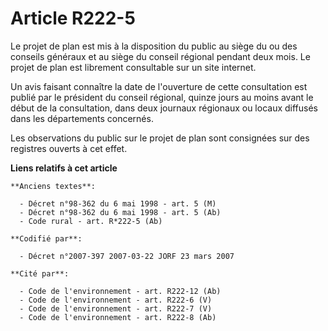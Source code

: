 # Article R222-5

Le projet de plan est mis à la disposition du public au siège du ou des conseils généraux et au siège du conseil régional
pendant deux mois. Le projet de plan est librement consultable sur un site internet.

Un avis faisant connaître la date de l'ouverture de cette consultation est publié par le président du conseil régional,
quinze jours au moins avant le début de la consultation, dans deux journaux régionaux ou locaux diffusés dans les
départements concernés.

Les observations du public sur le projet de plan sont consignées sur des registres ouverts à cet effet.

**Liens relatifs à cet article**

	**Anciens textes**:

	  - Décret n°98-362 du 6 mai 1998 - art. 5 (M)
	  - Décret n°98-362 du 6 mai 1998 - art. 5 (Ab)
	  - Code rural - art. R*222-5 (Ab)

	**Codifié par**:

	  - Décret n°2007-397 2007-03-22 JORF 23 mars 2007

	**Cité par**:

	  - Code de l'environnement - art. R222-12 (Ab)
	  - Code de l'environnement - art. R222-6 (V)
	  - Code de l'environnement - art. R222-7 (V)
	  - Code de l'environnement - art. R222-8 (Ab)
